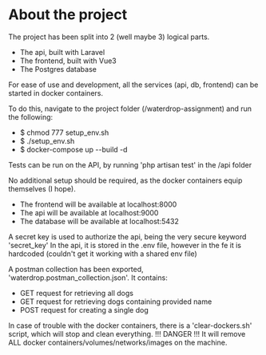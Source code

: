 # About the project

The project has been split into 2 (well maybe 3) logical parts.

- The api, built with Laravel
- The frontend, built with Vue3
- The Postgres database

For ease of use and development, all the services (api, db, frontend) can be started in docker containers.

To do this, navigate to the project folder (/waterdrop-assignment) and run the following:

- $ chmod 777 setup_env.sh
- $ ./setup_env.sh
- $ docker-compose up --build -d

Tests can be run on the API, by running 'php artisan test' in the /api folder

No additional setup should be required, as the docker containers equip themselves (I hope).

- The frontend will be available at localhost:8000
- The api will be available at localhost:9000
- The database will be available at localhost:5432

A secret key is used to authorize the api, being the very secure keyword 'secret_key'
In the api, it is stored in the .env file, however in the fe it is hardcoded (couldn't get it working with a shared env file)

A postman collection has been exported, 'waterdrop.postman_collection.json'.
It contains:

- GET request for retrieving all dogs
- GET request for retrieving dogs containing provided name
- POST request for creating a single dog

In case of trouble with the docker containers, there is a 'clear-dockers.sh' script, which will stop and clean everything.
!!! DANGER !!! It will remove ALL docker containers/volumes/networks/images on the machine.